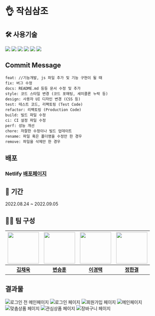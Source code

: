 # 👌 작심삼조

## 🛠 사용기술
<img src="https://img.shields.io/badge/JavaScript-F7DF1E?style=for-the-badge&logo=javascript&logoColor=000"/> <img src="https://img.shields.io/badge/react-61DAFB?style=for-the-badge&logo=react&logoColor=fff"/> <img src="https://img.shields.io/badge/styled-component-D36AC2?style=for-the-badge&logo=&logoColor=f776AB"/> <img src="https://img.shields.io/badge/RTKquery-%23593d88.svg?style=for-the-badge&logo=redux&logoColor=white"> <img src="https://img.shields.io/badge/vite-fff.svg?style=for-the-badge&logo=vite&logoColor=646CFF">  <img src="https://img.shields.io/badge/bootstrap-7952B3.svg?style=for-the-badge&logo=bootstrap&logoColor=fff"> 

## Commit Message

```
feat: //기능개발, js 파일 추가 및 기능 구현이 될 때
fix: 버그 수정
docs: README.md 등등 문서 수정 및 추가
style: 코드 스타일 변경 (코드 포매팅, 세미콜론 누락 등)
design: 사용자 UI 디자인 변경 (CSS 등)
test: 테스트 코드, 리팩토링 (Test Code)
refactor: 리팩토링 (Production Code)
build: 빌드 파일 수정
ci: CI 설정 파일 수정
perf: 성능 개선
chore: 자잘한 수정이나 빌드 업데이트
rename: 파일 혹은 폴더명을 수정만 한 경우
remove: 파일을 삭제만 한 경우
```

## 배포 
### Netlify [배포페이지](https://vermillion-shortbread-f46c4f.netlify.app/)

## 📅 기간
2022.08.24 ~ 2022.09.05

## 🤼‍♀️ 팀 구성
|<img src="https://user-images.githubusercontent.com/97086762/188429229-dce9724b-9d5a-43c6-96e8-346956427e60.png" width="100" height="100">|<img src="https://user-images.githubusercontent.com/97086762/188430500-b3b28182-dbd1-4524-a610-e5f8c22609aa.jpg" width="100" height="100">|<img src="https://user-images.githubusercontent.com/97086762/188433315-96b3ed93-515d-4e27-86da-2f3b38a25388.jpg" width="100" height="100">|<img src="https://user-images.githubusercontent.com/97086762/188429229-dce9724b-9d5a-43c6-96e8-346956427e60.png" width="100" height="100">
|:---:|:---:|:---:|:---:|
|**[김채욱](https://github.com/Kimchaewook)** |**[변승훈](https://github.com/SeungHun6450)**| **[이경택](https://github.com/davidktlee)** | **[정한결](https://github.com/gyeol2678)**

## 결과물
![로그인 전 메인페이지](https://user-images.githubusercontent.com/97086762/188433654-d5437b9a-7e3e-4670-9393-5a2d3081b3b3.png)
![로그인 페이지](https://user-images.githubusercontent.com/97086762/188433972-a4935dd6-b1d3-49b2-8752-e7b8bbaa1ced.png)
![회원가입 페이지](https://user-images.githubusercontent.com/97086762/188434127-8c2ff1fc-fdfe-421a-9db4-35ca20956904.png)
![메인페이지](https://user-images.githubusercontent.com/97086762/188434267-edc7383c-a9e2-440d-a27c-c33091f725e2.png)
![맞춤상품 페이지](https://user-images.githubusercontent.com/97086762/188434437-8fb520b5-ebf3-48dd-90e7-a214673e5687.png)
![관심상품 페이지](https://user-images.githubusercontent.com/97086762/188436815-98e8b7f2-7a2b-415c-ad67-6762a9684f13.png)
![장바구니 페이지](https://user-images.githubusercontent.com/97086762/188436571-5c01bc05-b61b-4642-91b9-40e3c5b4d5b0.png)